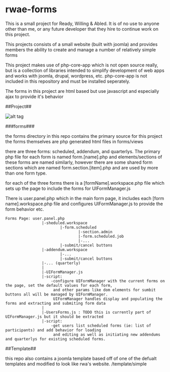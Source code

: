 # rwae-forms
This is a small project for Ready, Willing & Abled. It is of no use to anyone other than 
me, or any future developer that they hire to continue work on this project. 

This projects consists of a small website (built with joomla) and provides
members the ability to create and manage a number of relatively simple forms

This project makes use of php-core-app which is not open source really, but is a 
collection of libraries intended to simplify development of web apps and works with 
joomla, drupal, wordpress, etc. php-core-app is not included in this repository
and must be installed seperately.

The forms in this project are html based but use javascript and especially ajax to provide
it's behavior

##Project##

![alt tag](https://raw.github.com/nickolanack/rwae-forms/master/screen2.png)

###forms###

the forms directory in this repo contains the primary source for this project
the forms themselves are php generated html files in forms/views

there are three forms: scheduled, addendum, and quarterlys. The primary php file 
for each form is named form.[name].php and elements/sections of these forms are named 
similarly, however there are some shared form sections which are named form.section.[item].php
and are used by more than one form type.

for each of the three forms there is a [formName].workspace.php file which sets up the page to 
include the forms for UIFormManager.js

There is user.panel.php which in the main form page, it includes each [form name].workspace.php file
and configures UIFormManager.js to provide the form behavior etc.

```
Forms Page: user.panel.php
				|-sheduled.workspace
						|-form.scheduled
								|-section.admin
								|-form.scheduled.job
								|-...
						|-submit/cancel buttons
				|-addendum.workspace
						|-...
						|-submit/cancel buttons
				|-... (quarterly)
				|
				|-UIFormManager.js
				|-script:
					-configure UIFormManager with the current forms on the page, set the default values for each form, 
					 and other params like dom elements for sumbit buttons all will be managed by UIFormManager.
					 UIFormManager handles display and populating the forms and extracting and submiting form data
				|
				|-UsersForms.js : TODO this is currently part of UIFormManager.js but it should be extracted
				|-script:
					-get users list scheduled forms (ie: list of participants) and add behavior for loading 
					 and editing as well as initiating new addendums and quarterlys for existing scheduled forms.
```

##Template##

this repo also contains a joomla template based off of one of the defualt templates and modified to look like rwa's website.
/template/simple 

